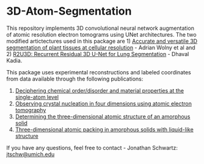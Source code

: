 # 3D-Atom-Segmentation

This repository implements 3D convolutional neural network augmentation of atomic resolution electron tomograms using UNet architectures. The two modified artictectures used in this package are 1) [Accurate and versatile 3D segmentation of plant tissues at cellular resolution](https://doi.org/10.7554/eLife.57613) - Adrian Wolny et al and 2) [R2U3D: Recurrent Residual 3D U-Net for Lung Segmentation](https://ieeexplore.ieee.org/document/9456956) - Dhaval Kadia. 

This package uses experimental reconstructions and labeled coordinates from data available through the following publications:
  1. [Deciphering chemical order/disorder and material properties at the single-atom level](https://www.nature.com/articles/nature21042)
  2. [Observing crystal nucleation in four dimensions using atomic electron tomography](https://www.nature.com/articles/s41586-019-1317-x)
  3. [Determining the three-dimensional atomic structure of an amorphous solid](https://www.nature.com/articles/s41586-021-03354-0)
  4. [Three-dimensional atomic packing in amorphous solids with liquid-like structure](https://www.nature.com/articles/s41563-021-01114-z)

If you have any questions, feel free to contact - Jonathan Schwartz: jtschw@umich.edu
